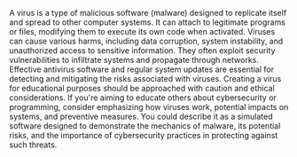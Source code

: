 A virus is a type of malicious software (malware) designed to replicate itself and spread to other computer systems. It can attach to legitimate programs or files, modifying them to execute its own code when activated. Viruses can cause various harms, including data corruption, system instability, and unauthorized access to sensitive information. They often exploit security vulnerabilities to infiltrate systems and propagate through networks. Effective antivirus software and regular system updates are essential for detecting and mitigating the risks associated with viruses.
Creating a virus for educational purposes should be approached with caution and ethical considerations. If you're aiming to educate others about cybersecurity or programming, consider emphasizing how viruses work, potential impacts on systems, and preventive measures. You could describe it as a simulated software designed to demonstrate the mechanics of malware, its potential risks, and the importance of cybersecurity practices in protecting against such threats.
